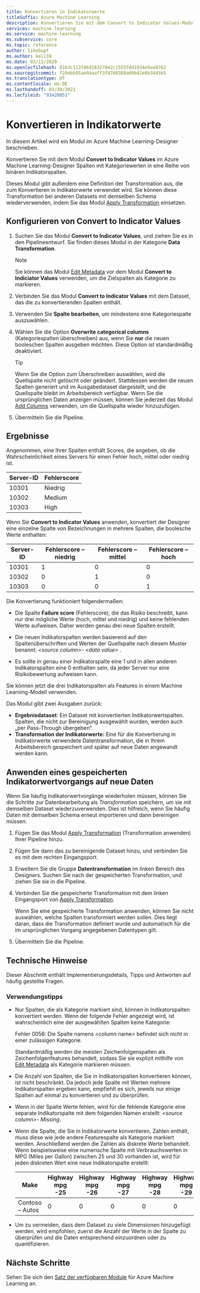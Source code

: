 ```yaml
---
title: Konvertieren in Indikatorwerte
titleSuffix: Azure Machine Learning
description: Konvertieren Sie mit dem Convert to Indicator Values-Modul im Azure Machine Learning-Designer Kategoriespalten in eine Reihe von binären Indikatorspalten.
services: machine-learning
ms.service: machine-learning
ms.subservice: core
ms.topic: reference
author: likebupt
ms.author: keli19
ms.date: 02/11/2020
ms.openlocfilehash: 81b3c113f46428327842c1555fdd1934e9ae8762
ms.sourcegitcommit: f28ebb95ae9aaaff3f87d8388a09b41e0b3445b5
ms.translationtype: HT
ms.contentlocale: de-DE
ms.lasthandoff: 03/30/2021
ms.locfileid: "93420851"
---
```

# <a name="convert-to-indicator-values"></a>Konvertieren in Indikatorwerte
In diesem Artikel wird ein Modul im Azure Machine Learning-Designer beschrieben.

Konvertieren Sie mit dem Modul **Convert to Indicator Values** im Azure Machine Learning-Designer Spalten mit Kategoriewerten in eine Reihe von binären Indikatorspalten.  

Dieses Modul gibt außerdem eine Definition der Transformation aus, die zum Konvertieren in Indikatorwerte verwendet wird. Sie können diese Transformation bei anderen Datasets mit demselben Schema wiederverwenden, indem Sie das Modul [Apply Transformation](apply-transformation.md) einsetzen.

## <a name="how-to-configure-convert-to-indicator-values"></a>Konfigurieren von Convert to Indicator Values

1.  Suchen Sie das Modul **Convert to Indicator Values**, und ziehen Sie es in den Pipelineentwurf. Sie finden dieses Modul in der Kategorie **Data Transformation**.
    > [!NOTE]
    > Sie können das Modul [Edit Metadata](edit-metadata.md) vor dem Modul **Convert to Indiciator Values** verwenden, um die Zielspalten als Kategorie zu markieren.

1. Verbinden Sie das Modul **Convert to Indicator Values** mit dem Dataset, das die zu konvertierenden Spalten enthält. 

1. Verwenden Sie **Spalte bearbeiten**, um mindestens eine Kategoriespalte auszuwählen.

1. Wählen Sie die Option **Overwrite categorical columns** (Kategoriespalten überschreiben) aus, wenn Sie **nur** die neuen booleschen Spalten ausgeben möchten. Diese Option ist standardmäßig deaktiviert.
    

    > [!TIP]
    >  Wenn Sie die Option zum Überschreiben auswählen, wird die Quellspalte nicht gelöscht oder geändert. Stattdessen werden die neuen Spalten generiert und im Ausgabedataset dargestellt, und die Quellspalte bleibt im Arbeitsbereich verfügbar. Wenn Sie die ursprünglichen Daten anzeigen müssen, können Sie jederzeit das Modul [Add Columns](add-columns.md) verwenden, um die Quellspalte wieder hinzuzufügen.

1. Übermitteln Sie die Pipeline.

## <a name="results"></a>Ergebnisse

Angenommen, eine Ihrer Spalten enthält Scores, die angeben, ob die Wahrscheinlichkeit eines Servers für einen Fehler hoch, mittel oder niedrig ist.  

| Server-ID | Fehlerscore |
| --------- | ------------- |
| 10301     | Niedrig           |
| 10302     | Medium        |
| 10303     | High          |

Wenn Sie **Convert to Indicator Values** anwenden, konvertiert der Designer eine einzelne Spalte von Bezeichnungen in mehrere Spalten, die boolesche Werte enthalten:  

| Server-ID | Fehlerscore – niedrig | Fehlerscore – mittel | Fehlerscore – hoch |
| --------- | ------------------- | ---------------------- | -------------------- |
| 10301     | 1                   | 0                      | 0                    |
| 10302     | 0                   | 1                      | 0                    |
| 10303     | 0                   | 0                      | 1                    |

Die Konvertierung funktioniert folgendermaßen:  

-   Die Spalte **Failure score** (Fehlerscore), die das Risiko beschreibt, kann nur drei mögliche Werte (hoch, mittel und niedrig) und keine fehlenden Werte aufweisen. Daher werden genau drei neue Spalten erstellt.  

-   Die neuen Indikatorspalten werden basierend auf den Spaltenüberschriften und Werten der Quellspalte nach diesem Muster benannt: *\<source column>- \<data value>* .  

-   Es sollte in genau einer Indikatorspalte eine 1 und in allen anderen Indikatorspalten eine 0 enthalten sein, da jeder Server nur eine Risikobewertung aufweisen kann.  

Sie können jetzt die drei Indikatorspalten als Features in einem Machine Learning-Modell verwenden.

Das Modul gibt zwei Ausgaben zurück:

- **Ergebnisdataset**: Ein Dataset mit konvertierten Indikatorwertspalten. Spalten, die nicht zur Bereinigung ausgewählt wurden, werden auch „per Pass-Through übergeben“.
- **Transformation der Indikatorwerte:** Eine für die Konvertierung in Indikatorwerte verwendete Datentransformation, die in Ihrem Arbeitsbereich gespeichert und später auf neue Daten angewandt werden kann.

## <a name="apply-a-saved-indicator-values-operation-to-new-data"></a>Anwenden eines gespeicherten Indikatorwertvorgangs auf neue Daten

Wenn Sie häufig Indikatorwertvorgänge wiederholen müssen, können Sie die Schritte zur Datenbearbeitung als *Transformation* speichern, um sie mit demselben Dataset wiederzuverwenden. Dies ist hilfreich, wenn Sie häufig Daten mit demselben Schema erneut importieren und dann bereinigen müssen.

1. Fügen Sie das Modul [Apply Transformation](apply-transformation.md) (Transformation anwenden) Ihrer Pipeline hinzu.

1. Fügen Sie dann das zu bereinigende Dataset hinzu, und verbinden Sie es mit dem rechten Eingangsport.

1. Erweitern Sie die Gruppe **Datentransformation** im linken Bereich des Designers. Suchen Sie nach der gespeicherten Transformation, und ziehen Sie sie in die Pipeline.

1. Verbinden Sie die gespeicherte Transformation mit dem linken Eingangsport von [Apply Transformation](apply-transformation.md).

   Wenn Sie eine gespeicherte Transformation anwenden, können Sie nicht auswählen, welche Spalten transformiert werden sollen. Dies liegt daran, dass die Transformation definiert wurde und automatisch für die im ursprünglichen Vorgang angegebenen Datentypen gilt.

1. Übermitteln Sie die Pipeline.
 
## <a name="technical-notes"></a>Technische Hinweise  

Dieser Abschnitt enthält Implementierungsdetails, Tipps und Antworten auf häufig gestellte Fragen.

### <a name="usage-tips"></a>Verwendungstipps

-   Nur Spalten, die als Kategorie markiert sind, können in Indikatorspalten konvertiert werden. Wenn der folgende Fehler angezeigt wird, ist wahrscheinlich eine der ausgewählten Spalten keine Kategorie:  

     Fehler 0056: Die Spalte namens \<column name> befindet sich nicht in einer zulässigen Kategorie.  

     Standardmäßig werden die meisten Zeichenfolgenspalten als Zeichenfolgenfeatures behandelt, sodass Sie sie explizit mithilfe von [Edit Metadata](edit-metadata.md) als Kategorie markieren müssen.  

-   Die Anzahl von Spalten, die Sie in Indikatorspalten konvertieren können, ist nicht beschränkt. Da jedoch jede Spalte mit Werten mehrere Indikatorspalten ergeben kann, empfiehlt es sich, jeweils nur einige Spalten auf einmal zu konvertieren und zu überprüfen.  

-   Wenn in der Spalte Werte fehlen, wird für die fehlende Kategorie eine separate Indikatorspalte mit dem folgenden Namen erstellt: *\<source column>- Missing*.  

-   Wenn die Spalte, die Sie in Indikatorwerte konvertieren, Zahlen enthält, muss diese wie jede andere Featurespalte als Kategorie markiert werden. Anschließend werden die Zahlen als diskrete Werte behandelt. Wenn beispielsweise eine numerische Spalte mit Verbrauchswerten in MPG (Miles per Gallon) zwischen 25 und 30 vorhanden ist, wird für jeden diskreten Wert eine neue Indikatorspalte erstellt:  

    | Make       | Highway mpg -25 | Highway mpg -26 | Highway mpg -27 | Highway mpg -28 | Highway mpg -29 | Highway mpg -30 |
    | ---------- | --------------- | --------------- | --------------- | --------------- | --------------- | --------------- |
    | Contoso – Autos | 0               | 0               | 0               | 0               | 0               | 1               |

- Um zu vermeiden, dass dem Dataset zu viele Dimensionen hinzugefügt werden, wird empfohlen, zuerst die Anzahl der Werte in der Spalte zu überprüfen und die Daten entsprechend einzuordnen oder zu quantifizieren.  


## <a name="next-steps"></a>Nächste Schritte

Sehen Sie sich den [Satz der verfügbaren Module](module-reference.md) für Azure Machine Learning an. 
